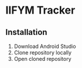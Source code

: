 # IIFYM Tracker

## Installation

1. Download Android Studio
2. Clone repository locally
3. Open cloned repository
